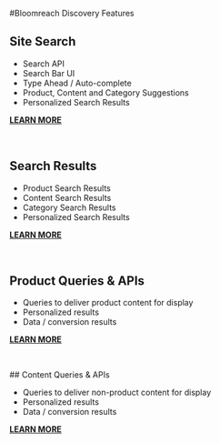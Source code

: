 #Bloomreach Discovery Features
## Site Search 

* Search API
* Search Bar UI
* Type Ahead / Auto-complete
* Product, Content and Category Suggestions
* Personalized Search Results

**[LEARN MORE]()**
<p>&nbsp;</p>

## Search Results

* Product Search Results
* Content Search Results
* Category Search Results
* Personalized Search Results

**[LEARN MORE]()**
<p>&nbsp;</p>

## Product Queries & APIs

* Queries to deliver product content for display
* Personalized results
* Data / conversion results

**[LEARN MORE]()**

<p>&nbsp;</p>
## Content Queries & APIs

* Queries to deliver non-product content for display
* Personalized results
* Data / conversion results

**[LEARN MORE]()**

<p>&nbsp;</p>
